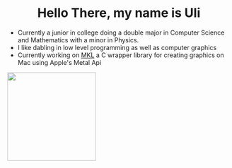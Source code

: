 <h1 align="center"> Hello There, my name is Uli </h1>

- Currently a junior in college doing a double major in Computer Science and Mathematics with a minor in Physics.
- I like dabling in low level programming as well as computer graphics
- Currently working on <a href="https://github.com/UlizesR/MKL">MKL</a> a C wrapper library for creating graphics on Mac using Apple's Metal Api

<a href="https://github.com/UlizesR/">
      <img height=200 align="center" src="https://github-readme-stats.vercel.app/api/top-langs?username=Ulizesr&layout=compact&langs_count=8&card_width=320&hide_border=true&theme=transparent" />
</a>
